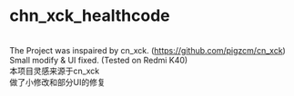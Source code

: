 # chn_xck_healthcode
<br>The Project was inspaired by cn_xck. (https://github.com/pigzcm/cn_xck)
<br>Small modify & UI fixed. (Tested on Redmi K40)
<br>本项目灵感来源于cn_xck
<br>做了小修改和部分UI的修复
